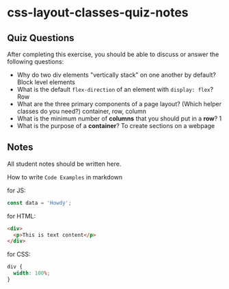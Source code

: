 # css-layout-classes-quiz-notes

## Quiz Questions

After completing this exercise, you should be able to discuss or answer the following questions:

- Why do two div elements "vertically stack" on one another by default?
  Block level elements
- What is the default `flex-direction` of an element with `display: flex`?
  Row
- What are the three primary components of a page layout? (Which helper classes do you need?)
  container, row, column
- What is the minimum number of **columns** that you should put in a **row**?
  1
- What is the purpose of a **container**?
  To create sections on a webpage

## Notes

All student notes should be written here.

How to write `Code Examples` in markdown

for JS:

```javascript
const data = 'Howdy';
```

for HTML:

```html
<div>
  <p>This is text content</p>
</div>
```

for CSS:

```css
div {
  width: 100%;
}
```
